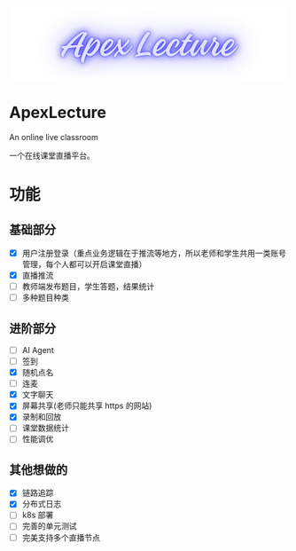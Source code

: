 ![ApexLecture](./img/ApexLecture.png)

# ApexLecture
An online live classroom

一个在线课堂直播平台。

# 功能
## 基础部分
- [x] 用户注册登录（重点业务逻辑在于推流等地方，所以老师和学生共用一类账号管理，每个人都可以开启课堂直播）
- [x] 直播推流
- [ ] 教师端发布题目，学生答题，结果统计
- [ ] 多种题目种类
## 进阶部分
- [ ] AI Agent
- [ ] 签到
- [x] 随机点名
- [ ] 连麦
- [x] 文字聊天
- [x] 屏幕共享(老师只能共享 https 的网站)
- [x] 录制和回放
- [ ] 课堂数据统计
- [ ] 性能调优
## 其他想做的
- [x] 链路追踪
- [x] 分布式日志
- [ ] k8s 部署
- [ ] 完善的单元测试
- [ ] 完美支持多个直播节点
